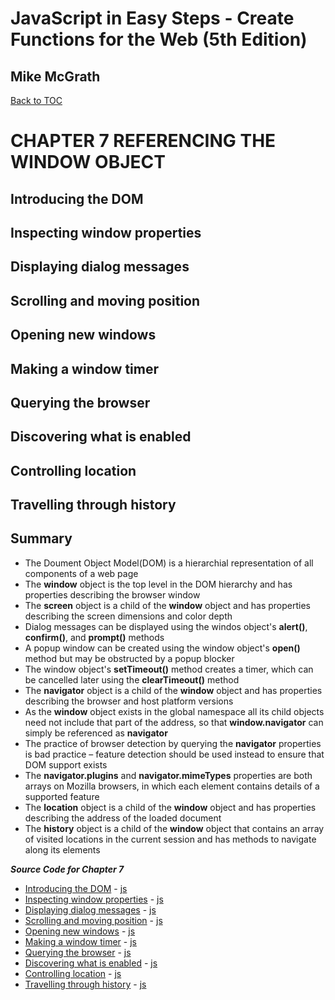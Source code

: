 # **JavaScript in Easy Steps - Create Functions for the Web (5th Edition)**
## Mike McGrath

<a href="THE BOOK ON JAVASCRIPT.md">Back to TOC</a>

# CHAPTER 7 REFERENCING THE WINDOW OBJECT
## Introducing the DOM
## Inspecting window properties
## Displaying dialog messages
## Scrolling and moving position
## Opening new windows
## Making a window timer
## Querying the browser
## Discovering what is enabled
## Controlling location
## Travelling through history
## Summary<br>
   * The Doument Object Model(DOM) is a hierarchial representation of all components of a web page
   * The __window__ object is the top level in the DOM hierarchy and has properties describing the
     browser window
   * The __screen__ object is a child of the __window__ object and has properties describing the 
     screen dimensions and color depth
   * Dialog messages can be displayed using the windos object's __alert()__, __confirm()__, and 
     __prompt()__ methods
   * A popup window can be created using the window object's __open()__ method but may be obstructed by
     a popup blocker
   * The window object's __setTimeout()__ method creates a timer, which can be cancelled later using the
     __clearTimeout()__ method
   * The __navigator__ object is a child of the __window__ object and has properties describing the browser
     and host platform versions
   * As the __window__ object exists in the global namespace all its child objects need not include that
     part of the address, so that __window.navigator__ can simply be referenced as __navigator__
   * The practice of browser detection by querying the __navigator__ properties is bad practice – feature
     detection should be used instead to ensure that DOM support exists
   * The __navigator.plugins__ and __navigator.mimeTypes__ properties are both arrays on Mozilla browsers,
     in which each element contains details of a supported feature
   * The __location__ object is a child of the __window__ object and has properties describing the address
     of the loaded document
   * The __history__ object is a child of the __window__ object that contains an array of visited locations
     in the current session and has methods to navigate along its elements

***Source Code for Chapter 7***
        <ul>
          <li><a href="src/7-Referencing the window object/dom.html">Introducing the DOM</a> -
            <a href="src/7-Referencing the window object/dom.js"> js</a></li>
          <li><a href="src/7-Referencing the window object/window.html">Inspecting window properties</a> -
            <a href="src/7-Referencing the window object/window.js"> js</a></li>
          <li><a href="src/7-Referencing the window object/dialog.html">Displaying dialog messages</a> -
            <a href="src/7-Referencing the window object/dialog.js"> js</a></li>
          <li><a href="src/7-Referencing the window object/scroll.html">Scrolling and moving position</a> -
            <a href="src/7-Referencing the window object/scroll.js"> js</a></li>
          <li><a href="src/7-Referencing the window object/popup.html">Opening new windows</a> -
            <a href="src/7-Referencing the window object/popup.js"> js</a></li>
          <li><a href="src/7-Referencing the window object/timer.html">Making a window timer</a> -
            <a href="src/7-Referencing the window object/timer.js"> js</a></li>
          <li><a href="src/7-Referencing the window object/browser.html">Querying the browser</a> -
            <a href="src/7-Referencing the window object/browser.js"> js</a></li>
          <li><a href="src/7-Referencing the window object/enabled.html">Discovering what is enabled</a> -
            <a href="src/7-Referencing the window object/enabled.js"> js</a></li>
          <li><a href="src/7-Referencing the window object/location.html">Controlling location</a> -
            <a href="src/7-Referencing the window object/location.js"> js</a></li>
          <li><a href="src/7-Referencing the window object/history-1.html">Travelling through history</a> -
            <a href="src/7-Referencing the window object/history.js"> js</a></li>
        </ul>